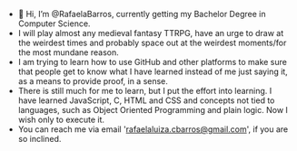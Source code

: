 - 👋 Hi, I’m @RafaelaBarros, currently getting my Bachelor Degree in Computer Science.
- I will play almost any medieval fantasy TTRPG, have an urge to draw at the weirdest times and probably space out at the weirdest moments/for the most mundane reason.
- I am trying to learn how to use GitHub and other platforms to make sure that people get to know what I have learned instead of me just saying it, as a means to provide proof, in a sense.
- There is still much for me to learn, but I put the effort into learning. I have learned JavaScript, C, HTML and CSS and concepts not tied to languages, such as Object Oriented Programming and plain logic. Now I wish only to execute it.
- You can reach me via email 'rafaelaluiza.cbarros@gmail.com', if you are so inclined.

<!---
RafaelaBarros/RafaelaBarros is a ✨ special ✨ repository because its `README.md` (this file) appears on your GitHub profile.
You can click the Preview link to take a look at your changes.
--->
